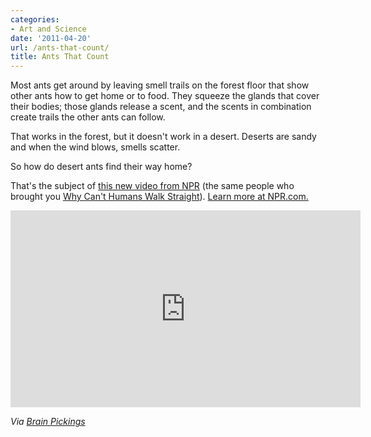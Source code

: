 ```yaml
---
categories:
- Art and Science
date: '2011-04-20'
url: /ants-that-count/
title: Ants That Count
---
```


Most ants get around by leaving smell trails on the forest floor that show other ants how to get home or to food. They squeeze the glands that cover their bodies; those glands release a scent, and the scents in combination create trails the other ants can follow.

That works in the forest, but it doesn't work in a desert. Deserts are sandy and when the wind blows, smells scatter.

So how do desert ants find their way home?

That's the subject of <a href="http://vimeo.com/21497515">this new video from NPR</a> (the same people who brought you <a href="https://gomakethings.com/why-cant-humans-walk-straight/">Why Can't Humans Walk Straight</a>). <a href="http://www.npr.org/blogs/krulwich/2009/11/25/120587095/ants-that-count">Learn more at NPR.com.</a>

<p align="center"><iframe src="https://player.vimeo.com/video/21497515" width="560" height="315" frameborder="0"></iframe></p>

<em>Via <a href="http://www.brainpickings.org/index.php/2011/04/07/ants-that-count/">Brain Pickings</a></em>